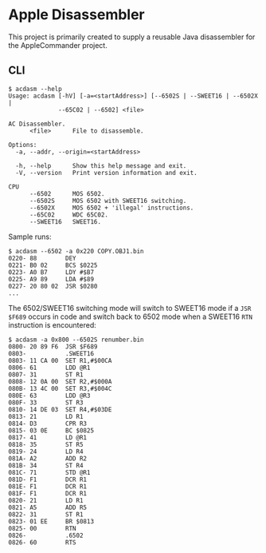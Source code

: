 # Apple Disassembler

This project is primarily created to supply a reusable Java disassembler for the AppleCommander project.

## CLI

```
$ acdasm --help
Usage: acdasm [-hV] [-a=<startAddress>] [--6502S | --SWEET16 | --6502X |
              --65C02 | --6502] <file>

AC Disassembler.
      <file>      File to disassemble.

Options:
  -a, --addr, --origin=<startAddress>

  -h, --help      Show this help message and exit.
  -V, --version   Print version information and exit.

CPU
      --6502      MOS 6502.
      --6502S     MOS 6502 with SWEET16 switching.
      --6502X     MOS 6502 + 'illegal' instructions.
      --65C02     WDC 65C02.
      --SWEET16   SWEET16.
```

Sample runs:

```
$ acdasm --6502 -a 0x220 COPY.OBJ1.bin
0220- 88        DEY
0221- B0 02     BCS $0225
0223- A0 B7     LDY #$B7
0225- A9 89     LDA #$89
0227- 20 80 02  JSR $0280
...
```

The 6502/SWEET16 switching mode will switch to SWEET16 mode if a `JSR $F689` occurs in code and switch back to 6502 mode when a SWEET16 `RTN` instruction is encountered:

```
$ acdasm -a 0x800 --6502S renumber.bin
0800- 20 89 F6  JSR $F689
0803-           .SWEET16
0803- 11 CA 00  SET R1,#$00CA
0806- 61        LDD @R1
0807- 31        ST R1
0808- 12 0A 00  SET R2,#$000A
080B- 13 4C 00  SET R3,#$004C
080E- 63        LDD @R3
080F- 33        ST R3
0810- 14 DE 03  SET R4,#$03DE
0813- 21        LD R1
0814- D3        CPR R3
0815- 03 0E     BC $0825
0817- 41        LD @R1
0818- 35        ST R5
0819- 24        LD R4
081A- A2        ADD R2
081B- 34        ST R4
081C- 71        STD @R1
081D- F1        DCR R1
081E- F1        DCR R1
081F- F1        DCR R1
0820- 21        LD R1
0821- A5        ADD R5
0822- 31        ST R1
0823- 01 EE     BR $0813
0825- 00        RTN
0826-           .6502
0826- 60        RTS
```
